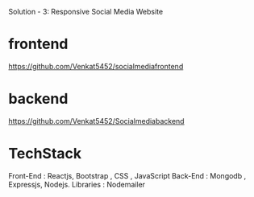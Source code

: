 Solution - 3: Responsive Social Media Website
# frontend
https://github.com/Venkat5452/socialmediafrontend
# backend
https://github.com/Venkat5452/Socialmediabackend
# TechStack
Front-End : Reactjs, Bootstrap , CSS , JavaScript
Back-End : Mongodb , Expressjs, Nodejs.
Libraries : Nodemailer 
